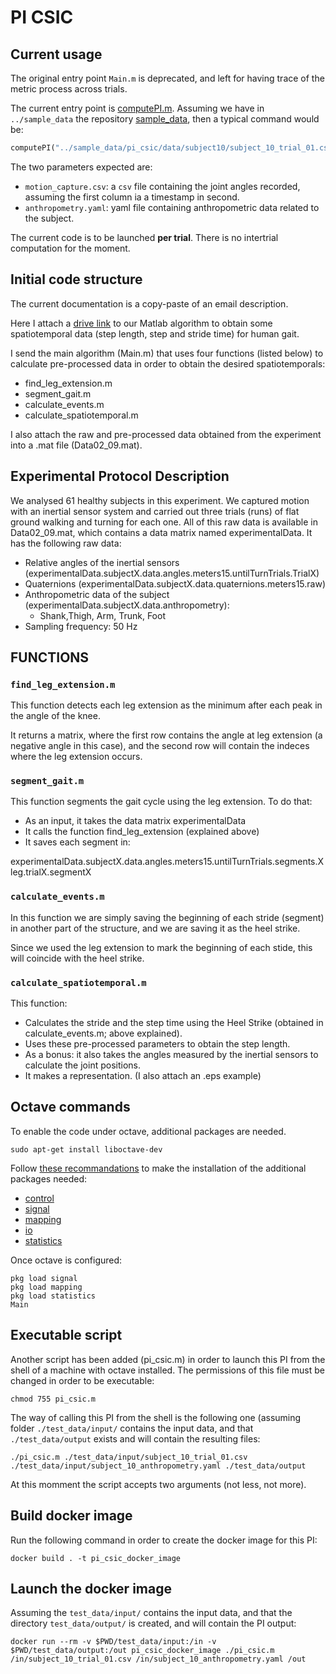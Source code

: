 # PI CSIC

## Current usage

The original entry point `Main.m` is deprecated, and left for having trace of the metric process across trials.

The current entry point is [computePI.m](computePI.m).
Assuming we have in `../sample_data` the repository [sample_data](https://git.code.tecnalia.com/eurobench/sample_data), then a typical command would be:

```octave
computePI("../sample_data/pi_csic/data/subject10/subject_10_trial_01.csv", "../sample_data/pi_csic/data/subject10/subject_10_anthropometry.yaml")
```

The two parameters expected are:

- `motion_capture.csv`: a `csv` file containing the joint angles recorded, assuming the first column ia a timestamp in second.
- `anthropometry.yaml`: yaml file containing anthropometric data related to the subject.

The current code is to be launched **per trial**.
There is no intertrial computation for the moment.

## Initial code structure

The current documentation is a copy-paste of an email description.

Here I attach a [drive link][drive_link] to our Matlab algorithm to obtain some spatiotemporal data (step length, step and stride time) for human gait.

[drive_link]: https://drive.google.com/file/d/1MkoTb8KmQFJ2ReeoejvMpYuTjFyTbwwf/view?usp=sharing

I send the main algorithm (Main.m) that uses four functions (listed below) to calculate pre-processed data in order to obtain the desired spatiotemporals:

- find_leg_extension.m
- segment_gait.m
- calculate_events.m
- calculate_spatiotemporal.m

I also attach the raw and pre-processed data obtained from the experiment into a .mat file (Data02_09.mat).

## Experimental Protocol Description

We analysed 61 healthy subjects in this experiment.  We captured motion with an inertial sensor system and carried out three trials (runs) of flat ground walking and turning for each one. All of this raw data is available in Data02_09.mat, which contains a data matrix named experimentalData. It has the following raw data:

- Relative angles of the inertial sensors (experimentalData.subjectX.data.angles.meters15.untilTurnTrials.TrialX)
- Quaternions (experimentalData.subjectX.data.quaternions.meters15.raw)
- Anthropometric data of the subject (experimentalData.subjectX.data.anthropometry):
  - Shank,Thigh, Arm, Trunk, Foot
- Sampling frequency: 50 Hz

## FUNCTIONS

### ```find_leg_extension.m```

This function detects each leg extension as the minimum after each peak in the angle of the knee.

It returns a matrix, where the first row contains the angle at leg extension (a negative angle in this case), and the second row will contain the indeces where the leg extension occurs.

### ```segment_gait.m```

This function segments the gait cycle using the leg extension. To do that:

- As an input, it takes the data matrix experimentalData
- It calls the function find_leg_extension (explained above)
- It saves each segment in:

experimentalData.subjectX.data.angles.meters15.untilTurnTrials.segments.Xleg.trialX.segmentX

### ```calculate_events.m```

In this function we are simply saving the beginning of each stride (segment) in another part of the structure, and we are saving it as the heel strike.

Since we used the leg extension to mark the beginning of each stide, this will coincide with the heel strike.

### ```calculate_spatiotemporal.m```

This function:

- Calculates the stride and the step time using the Heel Strike (obtained in calculate_events.m; above explained).
- Uses these pre-processed parameters to obtain the step length.
- As a bonus: it also takes the angles measured by the inertial sensors to calculate the joint positions.
- It makes a representation. (I also attach an .eps example)

## Octave commands

To enable the code under octave, additional packages are needed.

```console
sudo apt-get install liboctave-dev
```

Follow [these recommandations](https://octave.org/doc/v4.2.1/Installing-and-Removing-Packages.html) to make the installation of the additional packages needed:

- [control](https://octave.sourceforge.io/control/index.html)
- [signal](https://octave.sourceforge.io/signal/index.html)
- [mapping](https://octave.sourceforge.io/mapping/index.html)
- [io](https://octave.sourceforge.io/io/index.html)
- [statistics](https://octave.sourceforge.io/statistics/index.html)

Once octave is configured:

```console
pkg load signal
pkg load mapping
pkg load statistics
Main
```

## Executable script

Another script has been added (pi_csic.m) in order to launch this PI from the shell of a machine with octave installed. The permissions of this file must be changed in order to be executable:

```console
chmod 755 pi_csic.m
```

The way of calling this PI from the shell is the following one (assuming folder `./test_data/input/` contains the input data, and that `./test_data/output` exists and will contain the resulting files:

```console
./pi_csic.m ./test_data/input/subject_10_trial_01.csv ./test_data/input/subject_10_anthropometry.yaml ./test_data/output
```

At this momment the script accepts two arguments (not less, not more).

## Build docker image

Run the following command in order to create the docker image for this PI:

```console
docker build . -t pi_csic_docker_image
```

## Launch the docker image
Assuming the `test_data/input/` contains the input data, and that the directory `test_data/output/` is created, and will contain the PI output:

```shell
docker run --rm -v $PWD/test_data/input:/in -v $PWD/test_data/output:/out pi_csic_docker_image ./pi_csic.m /in/subject_10_trial_01.csv /in/subject_10_anthropometry.yaml /out
```
